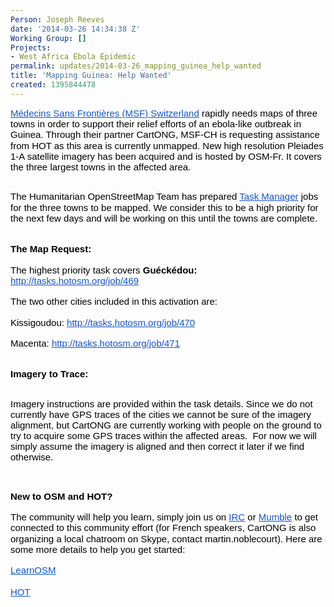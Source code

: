 ```yaml
---
Person: Joseph Reeves
date: '2014-03-26 14:34:38 Z'
Working Group: []
Projects:
- West Africa Ebola Epidemic
permalink: updates/2014-03-26_mapping_guinea_help_wanted
title: 'Mapping Guinea: Help Wanted'
created: 1395844478
---
```

<p style="line-height: 1.15; margin-top: 0pt; margin-bottom: 0pt;" dir="ltr"><a style="text-decoration: none;" href="http://www.msf.org/country/switzerland"><span style="font-size: 15px; font-family: Arial; color: #1155cc; background-color: transparent; font-weight: normal; font-style: normal; font-variant: normal; text-decoration: underline; vertical-align: baseline;">Médecins Sans Frontières (MSF) Switzerland</span></a><span style="font-size: 15px; font-family: Arial; color: #000000; background-color: transparent; font-weight: normal; font-style: normal; font-variant: normal; text-decoration: none; vertical-align: baseline;"> rapidly needs maps of three towns in order to support their relief efforts of an ebola-like outbreak in Guinea. </span><span id="docs-internal-guid-262fd53f-ff2d-edc3-09db-54b5e23e16cc" style="font-size: 15px; font-family: Arial; color: #000000; background-color: transparent; font-weight: normal; font-style: normal; font-variant: normal; text-decoration: none; vertical-align: baseline;">Through their partner CartONG, MSF-CH is requesting assistance from HOT as this area is currently unmapped. New high resolution Pleiades 1-A satellite imagery has been acquired and is hosted by OSM-Fr. It covers the three largest towns in the affected area.</span></p><p><!--break--></p><p style="line-height: 1.15; margin-top: 0pt; margin-bottom: 0pt;" dir="ltr">&nbsp;</p><p style="line-height: 1.15; margin-top: 0pt; margin-bottom: 0pt;" dir="ltr"><span style="font-size: 15px; font-family: Arial; color: #000000; background-color: transparent; font-weight: normal; font-style: normal; font-variant: normal; text-decoration: none; vertical-align: baseline;">The Humanitarian OpenStreetMap Team has prepared </span><a style="text-decoration: none;" href="http://tasks.hotosm.org/"><span style="font-size: 15px; font-family: Arial; color: #1155cc; background-color: transparent; font-weight: normal; font-style: normal; font-variant: normal; text-decoration: underline; vertical-align: baseline;">Task Manager</span></a><span style="font-size: 15px; font-family: Arial; color: #000000; background-color: transparent; font-weight: normal; font-style: normal; font-variant: normal; text-decoration: none; vertical-align: baseline;"> jobs for the three towns to be mapped. We consider this to be a high priority for the next few days and will be working on this until the towns are complete.</span></p><p style="line-height: 1.15; margin-top: 0pt; margin-bottom: 0pt;" dir="ltr">&nbsp;</p><p style="line-height: 1.15; margin-top: 0pt; margin-bottom: 0pt;" dir="ltr">&nbsp;</p><p style="line-height: 1.15; margin-top: 0pt; margin-bottom: 0pt;" dir="ltr"><span style="font-size: 15px; font-family: Arial; color: #000000; background-color: transparent; font-weight: bold; font-style: normal; font-variant: normal; text-decoration: none; vertical-align: baseline;">The Map Request:</span></p><p style="line-height: 1.15; margin-top: 0pt; margin-bottom: 0pt;" dir="ltr">&nbsp;</p><p style="line-height: 1.15; margin-top: 0pt; margin-bottom: 0pt;" dir="ltr"><span style="font-size: 15px; font-family: Arial; color: #000000; background-color: transparent; font-weight: normal; font-style: normal; font-variant: normal; text-decoration: none; vertical-align: baseline;">The highest priority task covers </span><span style="font-size: 15px; font-family: Arial; color: #000000; background-color: transparent; font-weight: bold; font-style: normal; font-variant: normal; text-decoration: none; vertical-align: baseline;">Guéckédou: </span><a style="text-decoration: none;" href="http://tasks.hotosm.org/job/469"><span style="font-size: 15px; font-family: Arial; color: #1155cc; background-color: transparent; font-weight: normal; font-style: normal; font-variant: normal; text-decoration: underline; vertical-align: baseline;">http://tasks.hotosm.org/job/469</span></a></p><p style="line-height: 1.15; margin-top: 0pt; margin-bottom: 0pt;" dir="ltr">&nbsp;</p><p style="line-height: 1.15; margin-top: 0pt; margin-bottom: 0pt;" dir="ltr"><span style="font-size: 15px; font-family: Arial; color: #000000; background-color: transparent; font-weight: normal; font-style: normal; font-variant: normal; text-decoration: none; vertical-align: baseline;">The two other cities included in this activation are:</span></p><p style="line-height: 1.15; margin-top: 0pt; margin-bottom: 0pt;" dir="ltr">&nbsp;</p><p style="line-height: 1.15; margin-top: 0pt; margin-bottom: 0pt;" dir="ltr"><span style="font-size: 15px; font-family: Arial; color: #000000; background-color: transparent; font-weight: normal; font-style: normal; font-variant: normal; text-decoration: none; vertical-align: baseline;">Kissigoudou: </span><a style="text-decoration: none;" href="http://tasks.hotosm.org/job/470"><span style="font-size: 15px; font-family: Arial; color: #1155cc; background-color: transparent; font-weight: normal; font-style: normal; font-variant: normal; text-decoration: underline; vertical-align: baseline;">http://tasks.hotosm.org/job/470</span></a></p><p style="line-height: 1.15; margin-top: 0pt; margin-bottom: 0pt;" dir="ltr">&nbsp;</p><p style="line-height: 1.15; margin-top: 0pt; margin-bottom: 0pt;" dir="ltr"><span style="font-size: 15px; font-family: Arial; color: #000000; background-color: transparent; font-weight: normal; font-style: normal; font-variant: normal; text-decoration: none; vertical-align: baseline;">Macenta: </span><a style="text-decoration: none;" href="http://tasks.hotosm.org/job/471"><span style="font-size: 15px; font-family: Arial; color: #1155cc; background-color: transparent; font-weight: normal; font-style: normal; font-variant: normal; text-decoration: underline; vertical-align: baseline;">http://tasks.hotosm.org/job/471</span></a></p><p style="line-height: 1.15; margin-top: 0pt; margin-bottom: 0pt;" dir="ltr">&nbsp;</p><p style="line-height: 1.15; margin-top: 0pt; margin-bottom: 0pt;" dir="ltr">&nbsp;</p><p style="line-height: 1.15; margin-top: 0pt; margin-bottom: 0pt;" dir="ltr"><span style="font-size: 15px; font-family: Arial; color: #000000; background-color: transparent; font-weight: bold; font-style: normal; font-variant: normal; text-decoration: none; vertical-align: baseline;">Imagery to Trace:</span></p><p style="line-height: 1.15; margin-top: 0pt; margin-bottom: 0pt;" dir="ltr">&nbsp;</p><p><span style="font-size: 15px; font-family: Arial; color: #000000; background-color: transparent; font-weight: normal; font-style: normal; font-variant: normal; text-decoration: none; vertical-align: baseline;">Imagery instructions are provided within the task details. Since we do not currently have GPS traces of the cities we cannot be sure of the imagery alignment, but CartONG are currently working with people on the ground to try to acquire some GPS traces within the affected areas. &nbsp;For now we will simply assume the imagery is aligned and then correct it later if we find otherwise.</span></p><p style="line-height: 1.15; margin-top: 0pt; margin-bottom: 0pt;" dir="ltr">&nbsp;</p><p style="line-height: 1.15; margin-top: 0pt; margin-bottom: 0pt;" dir="ltr"><br><span style="font-size: 15px; font-family: Arial; color: #000000; background-color: transparent; font-weight: bold; font-style: normal; font-variant: normal; text-decoration: none; vertical-align: baseline;">New to OSM and HOT?</span></p><p style="line-height: 1.15; margin-top: 0pt; margin-bottom: 0pt;" dir="ltr">&nbsp;</p><p style="line-height: 1.15; margin-top: 0pt; margin-bottom: 0pt;" dir="ltr"><span style="font-size: 15px; font-family: Arial; color: #000000; background-color: transparent; font-weight: normal; font-style: normal; font-variant: normal; text-decoration: none; vertical-align: baseline;">The community will help you learn, simply join us on </span><a style="text-decoration: none;" href="http://wiki.openstreetmap.org/wiki/IRC"><span style="font-size: 15px; font-family: Arial; color: #1155cc; background-color: transparent; font-weight: normal; font-style: normal; font-variant: normal; text-decoration: underline; vertical-align: baseline;">IRC</span></a><span style="font-size: 15px; font-family: Arial; color: #000000; background-color: transparent; font-weight: normal; font-style: normal; font-variant: normal; text-decoration: none; vertical-align: baseline;"> or </span><a style="text-decoration: none;" href="http://wiki.openstreetmap.org/wiki/Mumble"><span style="font-size: 15px; font-family: Arial; color: #1155cc; background-color: transparent; font-weight: normal; font-style: normal; font-variant: normal; text-decoration: underline; vertical-align: baseline;">Mumble</span></a><span style="font-size: 15px; font-family: Arial; color: #000000; background-color: transparent; font-weight: normal; font-style: normal; font-variant: normal; text-decoration: none; vertical-align: baseline;"> to get connected to this community effort </span><span style="font-size: 15px; font-family: Arial; color: #000000; background-color: transparent; font-weight: normal; font-style: normal; font-variant: normal; text-decoration: none; vertical-align: baseline;"><span id="docs-internal-guid-262fd53f-ff2c-7fa3-fceb-6f6ad5c4b726" style="font-size: 15px; font-family: Arial; color: #000000; background-color: transparent; font-weight: normal; font-style: normal; font-variant: normal; text-decoration: none; vertical-align: baseline;">(for French speakers, CartONG is also organizing a local chatroom on Skype, contact martin.noblecourt). </span>Here are some more details to help you get started:</span></p><p style="line-height: 1.15; margin-top: 0pt; margin-bottom: 0pt;" dir="ltr"><br><a style="text-decoration: none;" href="http://learnosm.org/en/"><span style="font-size: 15px; font-family: Arial; color: #1155cc; background-color: transparent; font-weight: normal; font-style: normal; font-variant: normal; text-decoration: underline; vertical-align: baseline;">LearnOSM</span></a></p><p style="line-height: 1.15; margin-top: 0pt; margin-bottom: 0pt;" dir="ltr"><span style="font-size: 15px; font-family: Arial; color: #000000; background-color: transparent; font-weight: normal; font-style: normal; font-variant: normal; text-decoration: none; vertical-align: baseline;"><br class="kix-line-break"></span><a style="text-decoration: none;" href="http://hot.openstreetmap.org/about"><span style="font-size: 15px; font-family: Arial; color: #1155cc; background-color: transparent; font-weight: normal; font-style: normal; font-variant: normal; text-decoration: underline; vertical-align: baseline;">HOT</span></a></p>
